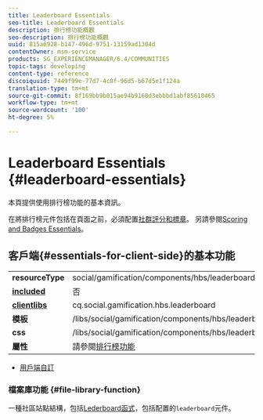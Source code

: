 ```yaml
---
title: Leaderboard Essentials
seo-title: Leaderboard Essentials
description: 排行榜功能概觀
seo-description: 排行榜功能概觀
uuid: 815a6928-b147-496d-9751-13159ad1304d
contentOwner: msm-service
products: SG_EXPERIENCEMANAGER/6.4/COMMUNITIES
topic-tags: developing
content-type: reference
discoiquuid: 7449f99e-77d7-4c0f-96d5-b67d5e1f124a
translation-type: tm+mt
source-git-commit: 8f169bb9b015ae94b9160d3ebbbd1abf85610465
workflow-type: tm+mt
source-wordcount: '100'
ht-degree: 5%

---
```



# Leaderboard Essentials {#leaderboard-essentials}

本頁提供使用排行榜功能的基本資訊。

在將排行榜元件包括在頁面之前，必須配置[社群評分和標章](implementing-scoring.md)。 另請參閱[Scoring and Badges Essentials](configure-scoring.md)。

## 客戶端{#essentials-for-client-side}的基本功能

<table> 
 <tbody>
  <tr>
   <td> <strong>resourceType</strong></td> 
   <td>social/gamification/components/hbs/leaderboard</td> 
  </tr>
  <tr>
   <td> <a href="scf.md#add-or-include-a-communities-component"><strong>included</strong></a></td> 
   <td>否</td> 
  </tr>
  <tr>
   <td> <a href="clientlibs.md"><strong>clientlibs</strong></a></td> 
   <td>cq.social.gamification.hbs.leaderboard</td> 
  </tr>
  <tr>
   <td> <strong>模板</strong></td> 
   <td> /libs/social/gamification/components/hbs/leaderboard/leaderboard.hbs<br /> </td> 
  </tr>
  <tr>
   <td> <strong>css</strong></td> 
   <td> /libs/social/gamification/components/hbs/leaderboard/clientlibs/leaderboard.css</td> 
  </tr>
  <tr>
   <td><strong> 屬性</strong></td> 
   <td>請參閱<a href="enabling-leaderboard.md">排行榜功能</a></td> 
  </tr>
 </tbody>
</table>

* [用戶端自訂](client-customize.md)

### 檔案庫功能 {#file-library-function}

一種社區站點結構，包括[Lederboard函式](functions.md#leaderboard-function)，包括配置的`leaderboard`元件。
